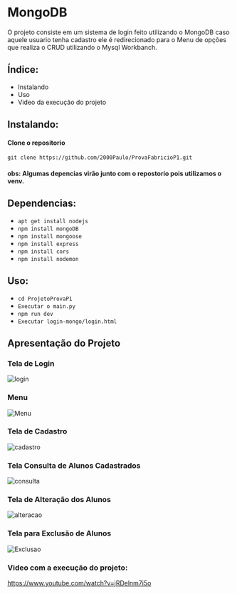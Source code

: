 # MongoDB

O projeto consiste em um sistema de login feito utilizando o MongoDB caso aquele usuario tenha cadastro ele é redirecionado para o Menu de opções que realiza o CRUD utilizando o Mysql Workbanch.

## Índice:
 * Instalando
 * Uso
 * Video da execução do projeto

## Instalando:

#### Clone o repositorio
```git clone https://github.com/2000Paulo/ProvaFabricioP1.git```

#### obs: Algumas depencias virão junto com o repostorio pois utilizamos o venv.

## Dependencias:
- ```apt get install nodejs```
- ```npm install mongoDB```
- ```npm install mongoose```
- ```npm install express```
- ```npm install cors```
- ```npm install nodemon```

## Uso:

- ```cd ProjetoProvaP1```
- ```Executar o main.py```
- ```npm run dev```
- ```Executar login-mongo/login.html```

## Apresentação do Projeto

### Tela de Login
![login](https://github.com/2000Paulo/ProvaFabricioP1/assets/109771351/18036ddc-6c29-4e00-a739-e2558ba7653f)
### Menu
![Menu](https://github.com/2000Paulo/ProvaFabricioP1/assets/109771351/b195cf89-f0f4-421f-9e21-0fb9d50c38c9)
### Tela de Cadastro
![cadastro](https://github.com/2000Paulo/ProvaFabricioP1/assets/109771351/d2d0a8f2-d27e-4403-9d50-b50a86274aac)
### Tela Consulta de Alunos Cadastrados
![consulta](https://github.com/2000Paulo/ProvaFabricioP1/assets/109771351/34d78e00-241c-487b-9b31-bebd0cd71b97)
### Tela de Alteração dos Alunos
![alteracao](https://github.com/2000Paulo/ProvaFabricioP1/assets/109771351/90b9bc96-1f82-48c9-a34e-bb95b86f66c8)
### Tela para Exclusão de Alunos
![Exclusao](https://github.com/2000Paulo/ProvaFabricioP1/assets/109771351/b47d0ca3-dfc0-4283-9264-adf4eefdd030)

### Video com a execução do projeto:

https://www.youtube.com/watch?v=jRDelnm7i5o
